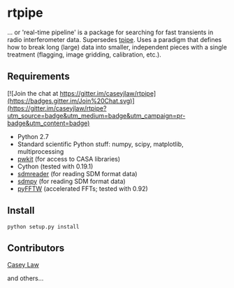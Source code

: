 rtpipe
==

... or 'real-time pipeline' is a package for searching for fast transients in radio interferometer data. 
Supersedes [tpipe](http://github.com/caseyjlaw/tpipe). Uses a paradigm that defines how to break long (large) data into smaller, independent pieces with a single treatment (flagging, image gridding, calibration, etc.).

Requirements
---

[![Join the chat at https://gitter.im/caseyjlaw/rtpipe](https://badges.gitter.im/Join%20Chat.svg)](https://gitter.im/caseyjlaw/rtpipe?utm_source=badge&utm_medium=badge&utm_campaign=pr-badge&utm_content=badge)

* Python 2.7
* Standard scientific Python stuff: numpy, scipy, matplotlib, multiprocessing
* [pwkit](http://github.com/pkgw/pwkit) (for access to CASA libraries)
* Cython (tested with 0.19.1)
* [sdmreader](http://github.com/caseyjlaw/sdmreader) (for reading SDM format data)
* [sdmpy](http://github.com/demorest/sdmreader) (for reading SDM format data)
* [pyFFTW](https://pypi.python.org/pypi/pyFFTW) (accelerated FFTs; tested with 0.92)

Install
---
    python setup.py install

Contributors
---
[Casey Law](http://www.twitter.com/caseyjlaw)

and others...